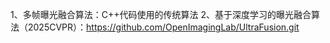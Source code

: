 1、多帧曝光融合算法：C++代码使用的传统算法
2、基于深度学习的曝光融合算法（2025CVPR）：https://github.com/OpenImagingLab/UltraFusion.git
